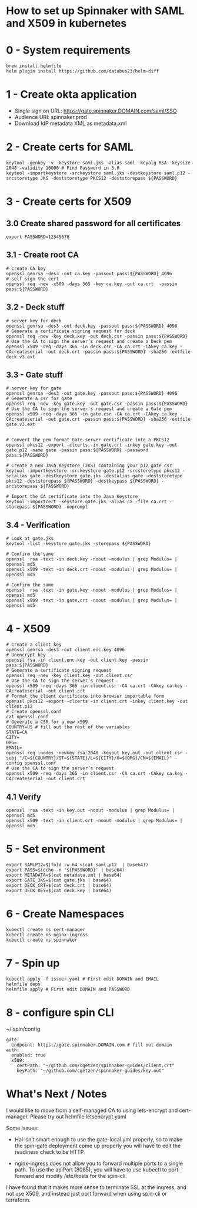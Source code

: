 # How to set up Spinnaker with SAML and X509 in kubernetes


# 0 - System requirements
```
brew install helmfile
helm plugin install https://github.com/databus23/helm-diff
```

# 1 - Create okta application

- Single sign on URL: https://gate.spinnaker.DOMAIN.com/saml/SSO
- Audience URI: spinnaker.prod
- Download IdP metadata XML as metadata.xml

# 2 - Create certs for SAML
```
keytool -genkey -v -keystore saml.jks -alias saml -keyalg RSA -keysize 2048 -validity 10000 # Find Password in 3.0
keytool -importkeystore -srckeystore saml.jks -destkeystore saml.p12 -srcstoretype JKS -deststoretype PKCS12 -deststorepass ${PASSWORD}
```

# 3 - Create certs for X509

## 3.0 Create shared password for all certificates

```
export PASSWORD=12345678
```

## 3.1 - Create root CA
```
# create CA key
openssl genrsa -des3 -out ca.key -passout pass:${PASSWORD} 4096
# self sign the cert
openssl req -new -x509 -days 365 -key ca.key -out ca.crt  -passin pass:${PASSWORD}
```

## 3.2 - Deck stuff
```
# server key for deck
openssl genrsa -des3 -out deck.key -passout pass:${PASSWORD} 4096
# Generate a certificate signing request for deck
openssl req -new -key deck.key -out deck.csr -passin pass:${PASSWORD}
# Use the CA to sign the server’s request and create a Deck pem
openssl x509 -req -days 365 -in deck.csr -CA ca.crt -CAkey ca.key -CAcreateserial -out deck.crt -passin pass:${PASSWORD} -sha256 -extfile deck.v3.ext
```

## 3.3 - Gate stuff
```
# server key for gate
openssl genrsa -des3 -out gate.key -passout pass:${PASSWORD} 4096
# Generate a csr for gate
openssl req -new -key gate.key -out gate.csr -passin pass:${PASSWORD}
# Use the CA to sign the server's request and create a Gate pem
openssl x509 -req -days 365 -in gate.csr -CA ca.crt -CAkey ca.key -CAcreateserial -out gate.crt -passin pass:${PASSWORD} -sha256 -extfile gate.v3.ext


# Convert the pem format Gate server certificate into a PKCS12
openssl pkcs12 -export -clcerts -in gate.crt -inkey gate.key -out gate.p12 -name gate -passin pass:${PASSWORD} -password pass:${PASSWORD}

# Create a new Java Keystore (JKS) containing your p12 gate csr
keytool -importkeystore -srckeystore gate.p12 -srcstoretype pkcs12 -srcalias gate -destkeystore gate.jks -destalias gate -deststoretype pkcs12 -deststorepass ${PASSWORD} -destkeypass ${PASSWORD} -srcstorepass ${PASSWORD}

# Import the CA certificate into the Java Keystore
keytool -importcert -keystore gate.jks -alias ca -file ca.crt -storepass ${PASSWORD} -noprompt
```

## 3.4 - Verification
```
# Look at gate.jks
keytool -list -keystore gate.jks -storepass ${PASSWORD}

# Confirm the same
openssl  rsa -text -in deck.key -noout -modulus | grep Modulus= | openssl md5
openssl x509 -text -in deck.crt -noout -modulus | grep Modulus= | openssl md5

# Confirm the same
openssl  rsa -text -in gate.key -noout -modulus | grep Modulus= | openssl md5
openssl x509 -text -in gate.crt -noout -modulus | grep Modulus= | openssl md5
```

# 4 - X509
```
# Create a client key
openssl genrsa -des3 -out client.enc.key 4096
# Unencrypt key
openssl rsa -in client.enc.key -out client.key -passin pass:${PASSWORD}
# Generate a certificate signing request
openssl req -new -key client.key -out client.csr
# Use the CA to sign the server’s request
openssl x509 -req -days 365 -in client.csr -CA ca.crt -CAkey ca.key -CAcreateserial -out client.crt
# Format the client certificate into browser importable form
openssl pkcs12 -export -clcerts -in client.crt -inkey client.key -out client.p12
# Create openssl.conf
cat openssl.conf
# Generate a CSR for a new x509
COUNTRY=US # fill out the rest of the variables
STATE=CA
CITY=
ORG=
EMAIL=
openssl req -nodes -newkey rsa:2048 -keyout key.out -out client.csr -subj "/C=${COUNTRY}/ST=${STATE}/L=${CITY}/O=${ORG}/CN=${EMAIL}" -config openssl.conf
# Use the CA to sign the server’s request
openssl x509 -req -days 365 -in client.csr -CA ca.crt -CAkey ca.key -CAcreateserial -out client.crt
```

## 4.1 Verify
```
openssl  rsa -text -in key.out -noout -modulus | grep Modulus= | openssl md5
openssl x509 -text -in client.crt -noout -modulus | grep Modulus= | openssl md5
```


# 5 - Set environment

```
export SAMLP12=$(fold -w 64 <(cat saml.p12  | base64))
export PASS=$(echo -n '${PASSWORD}' | base64)
export METADATA=$(cat metadata.xml | base64)
export GATE_JKS=$(cat gate.jks | base64)
export DECK_CRT=$(cat deck.crt | base64)
export DECK_KEY=$(cat deck.key | base64)
```

# 6 - Create Namespaces

```
kubectl create ns cert-manager
kubectl create ns nginx-ingress
kubectl create ns spinnaker
```

# 7 - Spin up
```
kubectl apply -f issuer.yaml # First edit DOMAIN and EMAIL
helmfile deps
helmfile apply # First edit DOMAIN and PASSWORD
```

# 8 - configure spin CLI
~/.spin/config
```
gate:
  endpoint: https://gate.spinnaker.DOMAIN.com # fill out domain
auth:
  enabled: true
  x509:
    certPath: "~/github.com/cgetzen/spinnaker-guides/client.crt"
    keyPath: "~/github.com/cgetzen/spinnaker-guides/key.out"
```

# What's Next / Notes
I would like to move from a self-managed CA to using lets-encrypt and cert-manager.
Please try out helmfile.letsencrypt.yaml

Some issues:

- Hal isn't smart enough to use the gate-local.yml properly, so to make the spin-gate deployment come up properly
you will have to edit the readiness check to be HTTP

- nginx-ingress does not allow you to forward multiple ports to a single path. To use the apiPort (8085),
you will have to use kubectl to port-forward and modify /etc/hosts for the spin-cli.

I have found that it makes more sense to terminate SSL at the ingress, and not use X509, and instead
just port forward when using spin-cli or terraform.
